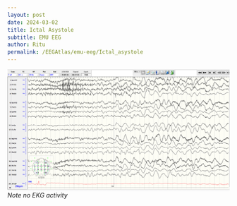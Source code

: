 ```yaml
---
layout: post
date: 2024-03-02
title: Ictal Asystole
subtitle: EMU EEG
author: Ritu
permalink: /EEGAtlas/emu-eeg/Ictal_asystole
---
```

![example-01](/assets/img/EEGAtlas/emu-eeg/Ictal_asystole/example-01.png)
_Note no EKG activity_
